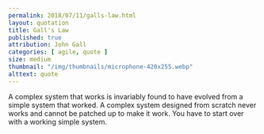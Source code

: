 ```yaml
---
permalink: 2018/07/11/galls-law.html
layout: quotation
title: Gall's Law
published: true
attribution: John Gall
categories: [ agile, quote ]
size: medium
thumbnail: "/img/thumbnails/microphone-420x255.webp"
alttext: quote
---
```


A complex system that works is invariably found to have evolved
from a simple system that worked. A complex system designed from
scratch never works and cannot be patched up to make it work. You
have to start over with a working simple system.
